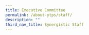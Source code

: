 ```yaml
---
title: Executive Committee
permalink: /about-ytps/staff/
description: ""
third_nav_title: Synergistic Staff
---
```



